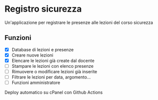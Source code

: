 # Registro sicurezza
Un'applicazione per registrare le presenze alle lezioni del corso sicurezza

## Funzioni
- [x] Database di lezioni e presenze
- [x] Creare nuove lezioni
- [x] Elencare le lezioni già create dal docente
- [ ] Stampare le lezioni con elenco presenze
- [ ] Rimuovere o modificare lezioni già inserite
- [ ] Filtrare le lezioni per data, argomento...
- [ ] Funzioni amministratore

Deploy automatico su cPanel con Github Actions

